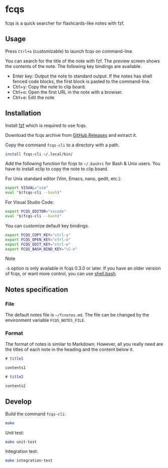 # fcqs

fcqs is a quick searcher for flashcards-like notes with fzf.

## Usage

Press `Ctrl+o` (customizable) to launch fcqs on command-line.

You can search for the title of the note with fzf.
The preview screen shows the contents of the note.
The following key bindings are available.

- Enter key: Output the note to standard output.
  If the notes has shell fenced code blocks, the first block is pasted to the command-line.
- Ctrl+y: Copy the note to clip board.
- Ctrl+o: Open the first URL in the note with a browser.
- Ctrl+e: Edit the note

## Installation

Install [fzf](https://github.com/junegunn/fzf) which is required to use fcqs.

Download the fcqs archive from [GitHub Releases](https://github.com/yendo/fcqs/releases) and extract it.

Copy the command `fcqs-cli` to a directory with a path.

``` sh
install fcqs-cli ~/.local/bin/
```

Add the following function for fcqs to `~/.bashrc` for Bash & Unix users.
You have to install xclip to copy the note to clip board.

For Unix standard editor (Vim, Emacs, nano, gedit, etc.):

``` bash
export VISUAL="vim"
eval "$(fcqs-cli --bash)"
```

For Visual Studio Code:

``` bash
export FCQS_EDITOR="vscode"
eval "$(fcqs-cli --bash)"
```

You can customize default key bindings.

``` bash
export FCQS_COPY_KEY="ctrl-y"
export FCQS_OPEN_KEY="ctrl-o"
export FCQS_EDIT_KEY="ctrl-e"
export FCQS_BASH_BIND_KEY="\C-o"
```

> [!NOTE]
> `-b` option is only available in fcqs 0.3.0 or later.
> If you have an older version of fcqs, or want more control,
> you can use [shell.bash](shell.bash).

## Notes specification

### File

The default notes file is `~/fcnotes.md`.
The file can be changed by the environment variable `FCQS_NOTES_FILE`.

### Format

The format of notes is similar to Markdown.
However, all you really need are the titles of each note in the heading
and the content below it.

``` markdown
# title1

contents1

# title2

contents2
```

## Develop

Build the command `fcqs-cli`:

``` sh
make
```

Unit test:

``` sh
make unit-test
```

Integration test:

``` sh
make integration-test
```
